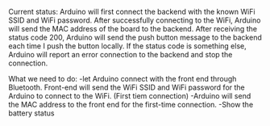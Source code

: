 Current status:
Arduino will first connect the backend with the known WiFi SSID and WiFi password. After successfully connecting to the WiFi, Arduino will send the MAC address of the board to the backend. After receiving the status code 200, Arduino will send the push button message to the backend each time I push the button locally. If the status code is something else, Arduino will report an error connection to the backend and stop the connection. 

What we need to do:
-let Arduino connect with the front end through Bluetooth. Front-end will send the WiFi SSID and WiFi password for the Arduino to connect to the WiFi. (First tiem connection)
-Arduino will send the MAC address to the front end for the first-time connection.
-Show the battery status 



